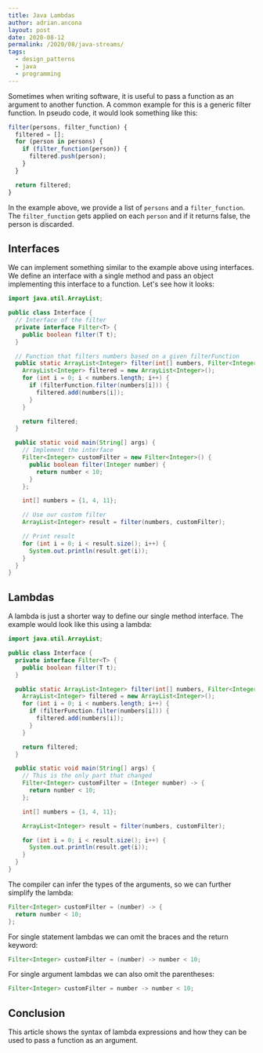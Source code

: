 ```yaml
---
title: Java Lambdas
author: adrian.ancona
layout: post
date: 2020-08-12
permalink: /2020/08/java-streams/
tags:
  - design_patterns
  - java
  - programming
---
```


Sometimes when writing software, it is useful to pass a function as an argument to another function. A common example for this is a generic filter function. In pseudo code, it would look something like this:

```js
filter(persons, filter_function) {
  filtered = [];
  for (person in persons) {
    if (filter_function(person)) {
      filtered.push(person);
    }
  }

  return filtered;
}
```

<!--more-->

In the example above, we provide a list of `persons` and a `filter_function`. The `filter_function` gets applied on each `person` and if it returns false, the person is discarded.

## Interfaces

We can implement something similar to the example above using interfaces. We define an interface with a single method and pass an object implementing this interface to a function. Let's see how it looks:

```java
import java.util.ArrayList;

public class Interface {
  // Interface of the filter
  private interface Filter<T> {
    public boolean filter(T t);
  }

  // Function that filters numbers based on a given filterFunction
  public static ArrayList<Integer> filter(int[] numbers, Filter<Integer> filterFunction) {
    ArrayList<Integer> filtered = new ArrayList<Integer>();
    for (int i = 0; i < numbers.length; i++) {
      if (filterFunction.filter(numbers[i])) {
        filtered.add(numbers[i]);
      }
    }

    return filtered;
  }

  public static void main(String[] args) {
    // Implement the interface
    Filter<Integer> customFilter = new Filter<Integer>() {
      public boolean filter(Integer number) {
        return number < 10;
      }
    };

    int[] numbers = {1, 4, 11};

    // Use our custom filter
    ArrayList<Integer> result = filter(numbers, customFilter);

    // Print result
    for (int i = 0; i < result.size(); i++) {
      System.out.println(result.get(i));
    }
  }
}
```

## Lambdas

A lambda is just a shorter way to define our single method interface. The example would look like this using a lambda:

```java
import java.util.ArrayList;

public class Interface {
  private interface Filter<T> {
    public boolean filter(T t);
  }

  public static ArrayList<Integer> filter(int[] numbers, Filter<Integer> filterFunction) {
    ArrayList<Integer> filtered = new ArrayList<Integer>();
    for (int i = 0; i < numbers.length; i++) {
      if (filterFunction.filter(numbers[i])) {
        filtered.add(numbers[i]);
      }
    }

    return filtered;
  }

  public static void main(String[] args) {
    // This is the only part that changed
    Filter<Integer> customFilter = (Integer number) -> {
      return number < 10;
    };

    int[] numbers = {1, 4, 11};

    ArrayList<Integer> result = filter(numbers, customFilter);

    for (int i = 0; i < result.size(); i++) {
      System.out.println(result.get(i));
    }
  }
}
```

The compiler can infer the types of the arguments, so we can further simplify the lambda:

```java
Filter<Integer> customFilter = (number) -> {
  return number < 10;
};
```

For single statement lambdas we can omit the braces and the return keyword:

```java
Filter<Integer> customFilter = (number) -> number < 10;
```

For single argument lambdas we can also omit the parentheses:

```java
Filter<Integer> customFilter = number -> number < 10;
```

## Conclusion

This article shows the syntax of lambda expressions and how they can be used to pass a function as an argument.
